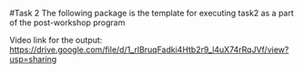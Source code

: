 #Task 2
The following package is the template for executing task2 as a part of the post-workshop program


Video link for the output: https://drive.google.com/file/d/1_rlBruqFadki4Htb2r9_l4uX74rRqJVf/view?usp=sharing 
